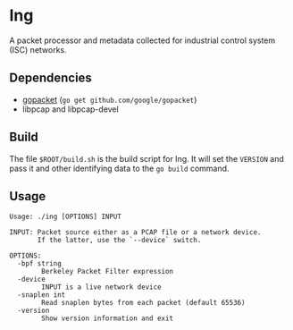 # Ing

A packet processor and metadata collected for industrial control system (ISC) networks.

## Dependencies

* [gopacket](https://github.com/google/gopacket) (`go get github.com/google/gopacket`)
* libpcap and libpcap-devel


## Build

The file `$ROOT/build.sh` is the build script for Ing.  It will set the `VERSION` and pass it and
other identifying data to the `go build` command.

## Usage
```
Usage: ./ing [OPTIONS] INPUT

INPUT: Packet source either as a PCAP file or a network device.
       If the latter, use the `--device` switch.

OPTIONS:
  -bpf string
        Berkeley Packet Filter expression
  -device
        INPUT is a live network device
  -snaplen int
        Read snaplen bytes from each packet (default 65536)
  -version
        Show version information and exit
```
